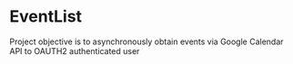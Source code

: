 # EventList
Project objective is to asynchronously obtain events via Google Calendar API to OAUTH2 authenticated user 
